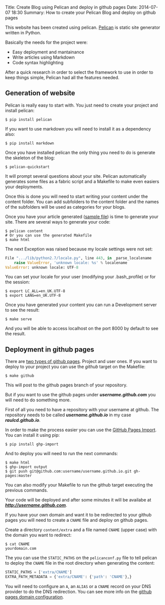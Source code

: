 Title: Create Blog using Pelican and deploy in github pages
Date: 2014-07-07 18:30
Summary: How to create your Pelican Blog and deploy on github pages

This website has been created using pelican. 
[Pelican](http://pelican.readthedocs.org/) is static site 
generator written in Python.

Basically the needs for the project were:

* Easy deployment and mantainance
* Write articles using Markdown
* Code syntax highlighting

After a quick research in order to select the framework 
to use in order to keep things simple, Pelican had all the features needed.

## Generation of website 

Pelican is really easy to start with. You just need to create your project and 
install pelican:

```console  
$ pip install pelican
```

If you want to use markdown you will need to install it as a dependency also:

```console
$ pip install markdown
```

Once you have installed pelican the only thing you need to do is generate the 
skeleton of the blog:

```console 
$ pelican-quickstart
```

It will prompt several questions about your site. Pelican automatically 
generates some files as a fabric script and a Makefile to make even easiers 
your deployments.

Once this is done you will need to start writing your content under the 
content folder. You can add subfolders to the content folder and the names 
of the subfolders will be used as categories for your blogs.

Once you have your article generated ([sample file](https://github.com/raulcd/fonti/blob/master/content/articles/generate_pelican_blog.md)) is time to generate 
your site. There are several ways to generate your code:

```console 
$ pelican content
# Or you can use the generated Makefile
$ make html
```

The next Exception was raised because my locale settings were 
not set:

```python
File ".../lib/python2.7/locale.py", line 443, in _parse_localename
    raise ValueError, 'unknown locale: %s' % localename
ValueError: unknown locale: UTF-8
```

You can set your locale for your user (modifying your .bash_profile) or 
for the session:

```console 
$ export LC_ALL=en_UK.UTF-8
$ export LANG=en_UK.UTF-8
```

Once you have generated your content you can run a Development server 
to see the result:

```console
$ make serve
```

And you will be able to access localhost on the port 8000 by default 
to see the result.

## Deployment in github pages

There are 
[two types of github pages](https://help.github.com/articles/user-organization-and-project-pages). 
Project and user ones. If you want 
to deploy to your project you can use the *github* target on the Makefile:

```console
$ make github
```

This will post to the github pages branch of your repository.

But if you want to use the github pages under ***username.github.com*** you 
will need to do something more.

First of all you need to have a repository with your username at github. The 
repository needs to be called ***username.github.io*** in my case 
***raulcd.github.io***.

In order to make the process easier you can use the 
[GitHub Pages Import](https://github.com/davisp/ghp-import). You can install 
it using pip:

```console
$ pip install ghp-import
```

And to deploy you will need to run the next commands:

```console
$ make html
$ ghp-import output
$ git push git@github.com:username/username.github.io.git gh-pages:master
```

You can also modify your Makefile to run the github target executing the 
previous commands.

Your code will be deployed and after some minutes it will be availabe at 
***http://username.github.com***.

If you have your own domain and want it to be redirected to your github pages 
you will need to create a `CNAME` file and deploy on github pages.

Create a directory `content/extra` and a file named `CNAME` (upper case) with 
the domain you want to redirect:

```console
$ cat CNAME
yourdomain.com
```

The you can use the `STATIC_PATHS` on the `pelicanconf.py` file to tell pelican 
to deploy the `CNAME` file in the root directory when generating the content:

```python
STATIC_PATHS = ['extra/CNAME']
EXTRA_PATH_METADATA = {'extra/CNAME': {'path': 'CNAME'},}
```

You will need to configure an `A`, an `ALIAS` or a `CNAME` record on your DNS 
provider to do the DNS redirection. You can see more info on the 
[github pages domain configuration](https://help.github.com/articles/adding-a-cname-file-to-your-repository).
